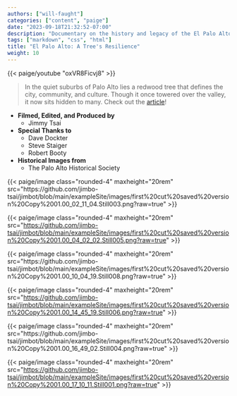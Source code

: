 ```yaml
---
authors: ["will-faught"]
categories: ["content", "paige"]
date: "2023-09-18T21:32:52-07:00"
description: "Documentary on the history and legacy of the El Palo Alto Tree."
tags: ["markdown", "css", "html"]
title: "El Palo Alto: A Tree's Resilience"
weight: 10
---
```


<!--
The MIT License (MIT)

Copyright (c) 2014 Steve Francia

Permission is hereby granted, free of charge, to any person obtaining a copy
of this software and associated documentation files (the "Software"), to deal
in the Software without restriction, including without limitation the rights
to use, copy, modify, merge, publish, distribute, sublicense, and/or sell
copies of the Software, and to permit persons to whom the Software is
furnished to do so, subject to the following conditions:

The above copyright notice and this permission notice shall be included in all
copies or substantial portions of the Software.

THE SOFTWARE IS PROVIDED "AS IS", WITHOUT WARRANTY OF ANY KIND, EXPRESS OR
IMPLIED, INCLUDING BUT NOT LIMITED TO THE WARRANTIES OF MERCHANTABILITY,
FITNESS FOR A PARTICULAR PURPOSE AND NONINFRINGEMENT. IN NO EVENT SHALL THE
AUTHORS OR COPYRIGHT HOLDERS BE LIABLE FOR ANY CLAIM, DAMAGES OR OTHER
LIABILITY, WHETHER IN AN ACTION OF CONTRACT, TORT OR OTHERWISE, ARISING FROM,
OUT OF OR IN CONNECTION WITH THE SOFTWARE OR THE USE OR OTHER DEALINGS IN THE
SOFTWARE.
-->

{{< paige/youtube "oxVR8Ficvj8" >}}

> In the quiet suburbs of Palo Alto lies a redwood tree that defines the city, community, and culture. Though it once towered over the valley, it now sits hidden to many. Check out the [article](https://www.paloaltoonline.com/community/2024/05/14/its-health-has-been-neglected-local-teen-creates-documentary-on-palo-altos-most-famous-tree/)! 

* **Filmed, Edited, and Produced by** 
    * Jimmy Tsai
* **Special Thanks to**
    * Dave Dockter
    * Steve Staiger
    * Robert Booty
* **Historical Images from**
  * The Palo Alto Historical Society




<p>
{{< paige/image class="rounded-4" maxheight="20rem" src="https://github.com/jimbo-tsai/jimbot/blob/main/exampleSite/images/first%20cut%20saved%20version%20Copy%2001.00_02_11_04.Still003.png?raw=true" >}}
 
{{< paige/image class="rounded-4" maxheight="20rem" src="https://github.com/jimbo-tsai/jimbot/blob/main/exampleSite/images/first%20cut%20saved%20version%20Copy%2001.00_04_02_02.Still005.png?raw=true" >}}
<p>
<p>
{{< paige/image class="rounded-4" maxheight="20rem" src="https://github.com/jimbo-tsai/jimbot/blob/main/exampleSite/images/first%20cut%20saved%20version%20Copy%2001.00_10_04_19.Still008.png?raw=true" >}}
 
{{< paige/image class="rounded-4" maxheight="20rem" src="https://github.com/jimbo-tsai/jimbot/blob/main/exampleSite/images/first%20cut%20saved%20version%20Copy%2001.00_14_45_19.Still006.png?raw=true" >}}
<p>
<p>
{{< paige/image class="rounded-4" maxheight="20rem" src="https://github.com/jimbo-tsai/jimbot/blob/main/exampleSite/images/first%20cut%20saved%20version%20Copy%2001.00_16_49_02.Still004.png?raw=true" >}}
 
{{< paige/image class="rounded-4" maxheight="20rem" src="https://github.com/jimbo-tsai/jimbot/blob/main/exampleSite/images/first%20cut%20saved%20version%20Copy%2001.00_17_10_11.Still001.png?raw=true" >}}

</p>


